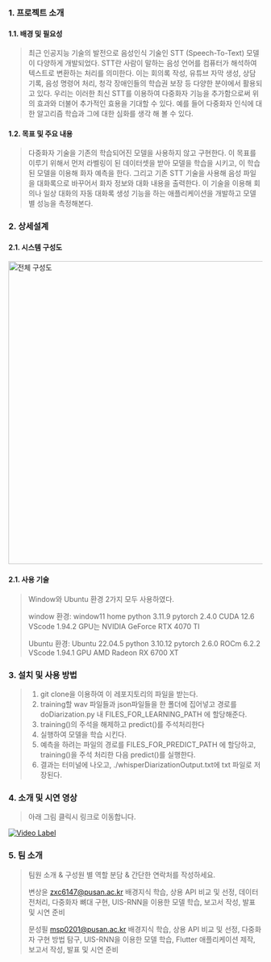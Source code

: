 ### 1. 프로젝트 소개
#### 1.1. 배경 및 필요성
> 최근 인공지능 기술의 발전으로 음성인식 기술인 STT (Speech-To-Text) 모델이 다양하게 개발되었다. STT란 사람이 말하는 음성 언어를 컴퓨터가 해석하여 텍스트로 변환하는 처리를 의미한다. 이는 회의록 작성, 유튜브 자막 생성, 상담 기록, 음성 명령어 처리, 청각 장애인들의 학습권 보장 등 다양한 분야에서 활용되고 있다.
우리는 이러한 최신 STT를 이용하여 다중화자 기능을 추가함으로써 위의 효과와 더불어 추가적인 효용을 기대할 수 있다. 예를 들어 다중화자 인식에 대한 알고리즘 학습과 그에 대한 심화를 생각 해 볼 수 있다. 

#### 1.2. 목표 및 주요 내용
> 다중화자 기술을 기존의 학습되어진 모델을 사용하지 않고 구현한다. 이 목표를 이루기 위해서 먼저 라벨링이 된 데이터셋을 받아 모델을 학습을 시키고, 이 학습된 모델을 이용해 화자 예측을 한다. 그리고 기존 STT 기술을 사용해 음성 파일을 대화록으로 바꾸어서 화자 정보와 대화 내용을 출력한다. 이 기술을 이용해 회의나 일상 대화의 자동 대화록 생성 기능을 하는 애플리케이션을 개발하고 모델 별 성능을 측정해본다.

### 2. 상세설계
#### 2.1. 시스템 구성도
>
<img src="https://github.com/user-attachments/assets/aba26f99-6099-4456-9042-09146ddcc36b" alt="전체 구성도" width="600" />

#### 2.1. 사용 기술
> Window와 Ubuntu 환경 2가지 모두 사용하였다.
> 
> window 환경:
> window11 home
> python 3.11.9
> pytorch 2.4.0
> CUDA 12.6
> VScode 1.94.2
> GPU는 NVIDIA GeForce RTX 4070 TI
>
> Ubuntu 환경:
> Ubuntu 22.04.5
> python 3.10.12
> pytorch 2.6.0
> ROCm 6.2.2
> VScode 1.94.1
> GPU AMD Radeon RX 6700 XT


### 3. 설치 및 사용 방법
> 1. git clone을 이용하여 이 레포지토리의 파일을 받는다.
> 2. training할 wav 파일들과 json파일들을 한 폴더에 집어넣고 경로를 doDiarization.py 내 FILES_FOR_LEARNING_PATH 에 할당해준다.
> 3. training()의 주석을 해제하고 predict()를 주석처리한다
> 4. 실행하여 모델을 학습 시킨다.
> 5. 예측을 하려는 파일의 경로를 FILES_FOR_PREDICT_PATH 에 할당하고, training()을 주석 처리한 다음 predict()를 실행한다.
> 6. 결과는 터미널에 나오고, ./whisperDiarizationOutput.txt에 txt 파일로 저장된다.

### 4. 소개 및 시연 영상
> 아래 그림 클릭시 링크로 이동합니다.
> 
[![Video Label](https://img.youtube.com/vi/rubRGvQCn1E/0.jpg)](https://youtu.be/rubRGvQCn1E)

### 5. 팀 소개
> 팀원 소개 & 구성원 별 역할 분담 & 간단한 연락처를 작성하세요.
>
> 변상윤 zxc6147@pusan.ac.kr
> 배경지식 학습, 상용 API 비교 및 선정, 데이터 전처리, 다중화자 뼈대 구현, UIS-RNN을 이용한 모델 학습, 보고서 작성, 발표 및 시연 준비
>
> 문성필 msp0201@pusan.ac.kr
> 배경지식 학습, 상용 API 비교 및 선정, 다중화자 구현 방법 탐구, UIS-RNN을 이용한 모델 학습, Flutter 애플리케이션 제작, 보고서 작성, 발표 및 시연 준비


